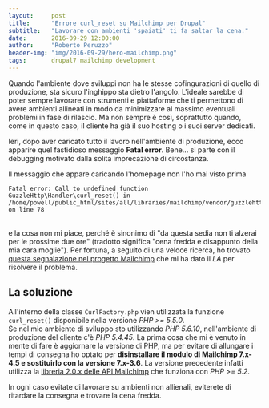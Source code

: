 ```yaml
---
layout:     post
title:      "Errore curl_reset su Mailchimp per Drupal"
subtitle:   "Lavorare con ambienti 'spaiati' ti fa saltar la cena."
date:       2016-09-29 12:00:00
author:     "Roberto Peruzzo"
header-img: "img/2016-09-29/hero-mailchimp.png"
tags:       drupal7 mailchimp development
---
```


<p>Quando l'ambiente dove sviluppi non ha le stesse cofingurazioni di quello
  di produzione, sta sicuro l'inghippo sta dietro l'angolo. L'ideale sarebbe di
  poter sempre lavorare con strumenti e piattaforme che ti permettono
  di avere ambienti allineati in modo da minimizzare al massimo eventuali
  problemi in fase di rilascio. Ma non sempre è così, soprattutto quando,
  come in questo caso, il cliente ha già il suo hosting o i suoi server dedicati.</p>

<p>Ieri, dopo aver caricato tutto il lavoro nell'ambiente di produzione, ecco apparire
  quel fastidioso messaggio <strong>Fatal error</strong>. Bene... si parte
  con il debugging motivato dalla solita imprecazione di circostanza.</p>

<p>Il messaggio che appare caricando l'homepage non l'ho mai visto prima<br>
  <pre><code>Fatal error: Call to undefined function GuzzleHttp\Handler\curl_reset() in /home/powell/public_html/sites/all/libraries/mailchimp/vendor/guzzlehttp/guzzle/src/Handler/CurlFactory.php on line 78</code></pre><br>
  e la cosa non mi piace, perché è sinonimo di "da questa sedia non ti alzerai
  per le prossime due ore" (tradotto significa "cena fredda e disappunto della
  mia cara moglie"). Per fortuna, a seguito di una veloce ricerca, ho trovato
  <a href="https://www.drupal.org/node/2709615#comment-11129049" target="_blank">questa
    segnalazione nel progetto Mailchimp</a> che mi ha dato il <em>LA</em> per
    risolvere il problema.</p>

<h2 class="section-heading">La soluzione</h2>

<p>All'interno della classe <code>CurlFactory.php</code> vien utilizzata la funzione <code>curl_reset()</code>
  disponibile nella versione <em>PHP >= 5.5.0</em>.<br> Se nel mio ambiente
  di sviluppo sto utilizzando <em>PHP 5.6.10</em>, nell'ambiente di produzione del
  cliente c'è <em>PHP 5.4.45</em>. La prima cosa che mi è venuto in mente di fare è
  aggiornare la versione di PHP, ma per evitare di allungare i tempi di consegna
  ho optato per <strong>disinstallare il modulo di Mailchimp 7.x-4.5 e sostituirlo
  con la versione 7.x-3.6</strong>. La versione precedente infatti utilizza la
  <a href="https://bitbucket.org/mailchimp/mailchimp-api-php" target="_blank">
  libreria 2.0.x delle API Mailchimp</a> che funziona con <em>PHP >= 5.2</em>.</p>
<p>In ogni caso evitate di lavorare su ambienti non allienali, eviterete di
ritardare la consegna e trovare la cena fredda.</p>
